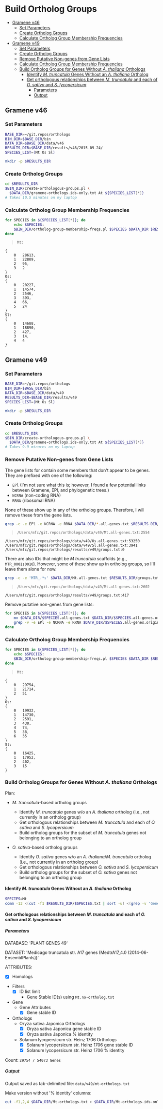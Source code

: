 # Build Ortholog Groups

<!-- MarkdownTOC -->

- [Gramene v46](#gramene-v46)
    - [Set Parameters](#set-parameters)
    - [Create Ortholog Groups](#create-ortholog-groups)
    - [Calculate Ortholog Group Membership Frequencies](#calculate-ortholog-group-membership-frequencies)
- [Gramene v49](#gramene-v49)
    - [Set Parameters](#set-parameters-1)
    - [Create Ortholog Groups](#create-ortholog-groups-1)
    - [Remove Putative Non-genes from Gene Lists](#remove-putative-non-genes-from-gene-lists)
    - [Calculate Ortholog Group Membership Frequencies](#calculate-ortholog-group-membership-frequencies-1)
    - [Build Ortholog Groups for Genes Without *A. thaliana* Orthologs](#build-ortholog-groups-for-genes-without-a-thaliana-orthologs)
        - [Identify *M. truncatula* Genes Without an *A. thaliana* Ortholog](#identify-m-truncatula-genes-without-an-a-thaliana-ortholog)
        - [Get orthologous relationships between *M. truncatula* and each of *O. sativa* and *S. lycopersicum*](#get-orthologous-relationships-between-m-truncatula-and-each-of-o-sativa-and-s-lycopersicum)
            - [Parameters](#parameters)
            - [Output](#output)

<!-- /MarkdownTOC -->


## Gramene v46

### Set Parameters

```sh
BASE_DIR=~/git.repos/orthologs
BIN_DIR=$BASE_DIR/bin
DATA_DIR=$BASE_DIR/data/v46
RESULTS_DIR=$BASE_DIR/results/v46/2015-09-24/
SPECIES_LIST=(Mt Os Sl)

mkdir -p $RESULTS_DIR
```


### Create Ortholog Groups

```sh
cd $RESULTS_DIR
$BIN_DIR/create-orthologous-groups.pl \
  $DATA_DIR/gramene-orthologs.ids-only.txt At ${SPECIES_LIST[*]}
# Takes 10.5 minutes on my laptop
```


### Calculate Ortholog Group Membership Frequencies

```sh
for SPECIES in ${SPECIES_LIST[*]}; do
    echo $SPECIES:
    $BIN_DIR/ortholog-group-membership-freqs.pl $SPECIES $DATA_DIR $RESULTS_DIR
done
```


>     Mt:
    {
        0   28613,
        1   22809,
        2   95,
        3   2
    }
    Os:
    {
        0   20227,
        1   14574,
        2   2546,
        3   393,
        4   66,
        5   24
    }
    Sl:
    {
        0   14688,
        1   18890,
        2   427,
        3   14,
        4   4
    }


## Gramene v49

### Set Parameters

```sh
BASE_DIR=~/git.repos/orthologs
BIN_DIR=$BASE_DIR/bin
DATA_DIR=$BASE_DIR/data/v49
RESULTS_DIR=$BASE_DIR/results/v49
SPECIES_LIST=(Mt Os Sl)

mkdir -p $RESULTS_DIR
```


### Create Ortholog Groups

```sh
cd $RESULTS_DIR
$BIN_DIR/create-orthologous-groups.pl \
  $DATA_DIR/gramene-orthologs.ids-only.txt At ${SPECIES_LIST[*]}
# Takes 9.9 minutes on my laptop
```


### Remove Putative Non-genes from Gene Lists

The gene lists for contain some members that don't appear to be genes. They are prefixed with one of the following:

- `EPl` (I'm not sure what this is; however, I found a few potential links between Gramene, EPl, and phylogenetic trees.)
- `NCRNA` (non-coding RNA)
- `RRNA` (ribosomal RNA)

None of these show up in any of the ortholog groups. Therefore, I will remove these from the gene lists.

```sh
grep -c -e EPl -e NCRNA -e RRNA $DATA_DIR/*.all-genes.txt $RESULTS_DIR/groups.txt
```


>     /Users/mfc/git.repos/orthologs/data/v49/Mt.all-genes.txt:2554
    /Users/mfc/git.repos/orthologs/data/v49/Os.all-genes.txt:53250
    /Users/mfc/git.repos/orthologs/data/v49/Sl.all-genes.txt:3941
    /Users/mfc/git.repos/orthologs/results/v49/groups.txt:0


There are also IDs that might be *M truncatula* scaffolds (e.g., `MTR_0001s0010`). However, some of these show up in ortholog groups, so I'll leave them alone for now.

```sh
grep -c -e 'MTR_.*s' $DATA_DIR/Mt.all-genes.txt $RESULTS_DIR/groups.txt
```


>     /Users/mfc/git.repos/orthologs/data/v49/Mt.all-genes.txt:2602
    /Users/mfc/git.repos/orthologs/results/v49/groups.txt:417


Remove putative non-genes from gene lists:

```sh
for SPECIES in ${SPECIES_LIST[*]}; do
    mv $DATA_DIR/$SPECIES.all-genes.txt $DATA_DIR/$SPECIES.all-genes.original.txt
    grep -v -e EPl -e NCRNA -e RRNA $DATA_DIR/$SPECIES.all-genes.original.txt > $DATA_DIR/$SPECIES.all-genes.txt
done
```


### Calculate Ortholog Group Membership Frequencies

```sh
for SPECIES in ${SPECIES_LIST[*]}; do
    echo $SPECIES:
    $BIN_DIR/ortholog-group-membership-freqs.pl $SPECIES $DATA_DIR $RESULTS_DIR
done
```


>     Mt:
    {
        0   29754,
        1   21714,
        2   51
    }
    Os:
    {
        0   19932,
        1   14730,
        2   2591,
        3   430,
        4   74,
        5   38,
        6   35
    }
    Sl:
    {
        0   16425,
        1   17952,
        2   402,
        3   15
    }


### Build Ortholog Groups for Genes Without *A. thaliana* Orthologs

Plan:

- *M. truncatula*-based ortholog groups

    - Identify *M. truncatula* genes w/o an *A. thaliana* ortholog (i.e., not currently in an ortholog group)
    - Get orthologous relationships between *M. truncatula* and each of *O. sativa* and *S. lycopersicum*
    - Build ortholog groups for the subset of *M. truncatula* genes not belonging to an ortholog group

- *O. sativa*-based ortholog groups

    - Identify *O. sativa* genes w/o an *A. thaliana*/*M. truncatula* ortholog (i.e., not currently in an ortholog group)
    - Get orthologous relationships between *O. sativa* and *S. lycopersicum*
    - Build ortholog groups for the subset of *O. sativa* genes not belonging to an ortholog group


#### Identify *M. truncatula* Genes Without an *A. thaliana* Ortholog

```sh
SPECIES=Mt
comm -13 <(cut -f1 $RESULTS_DIR/$SPECIES.txt | sort -u) <(grep -v 'Gene stable ID' $DATA_DIR/$SPECIES.all-genes.txt | sort) > $SPECIES.no-ortholog.txt
```


#### Get orthologous relationships between *M. truncatula* and each of *O. sativa* and *S. lycopersicum*

##### Parameters

DATABASE: 'PLANT GENES 49'

DATASET: 'Medicago truncatula str. A17 genes (MedtrA17_4.0 (2014-06-EnsemblPlants))'

ATTRIBUTES:

- [x] Homologs
- Filters
  - [x] ID list limit
    - Gene Stable ID(s) using `Mt.no-ortholog.txt`
- Gene
  - Gene Attributes
    - [x] Gene stable ID
- Orthologs
  - Oryza sativa Japonica Orthologs
    - [x] Oryza sativa Japonica gene stable ID
    - [x] Oryza sativa Japonica % identity
  - Solanum lycopersicum str. Heinz 1706 Orthologs
    - [x] Solanum lycopersicum str. Heinz 1706 gene stable ID
    - [x] Solanum lycopersicum str. Heinz 1706 % identity

Count: `29754 / 54073 Genes`


##### Output

Output saved as tab-delimited file: `data/v49/mt-orthologs.txt`

Make version without '% identity' columns:

```sh
cut -f1,2,4 $DATA_DIR/Mt-orthologs.txt > $DATA_DIR/Mt-orthologs.ids-only.txt
```
